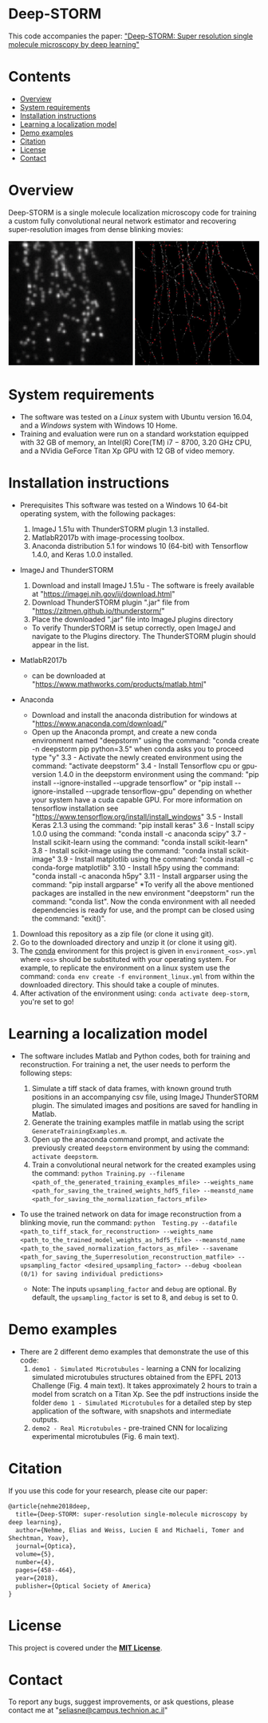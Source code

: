 # Deep-STORM

This code accompanies the paper: ["Deep-STORM: Super resolution single molecule microscopy by deep learning"](https://www.osapublishing.org/optica/fulltext.cfm?uri=optica-5-4-458&id=385495)

# Contents

- [Overview](#overview)
- [System requirements](#system-requirements)
- [Installation instructions](#installation-instructions)
- [Learning a localization model](#learning-a-localization-model)
- [Demo examples](#demo-examples)
- [Citation](#citation)
- [License](#license)
- [Contact](#contact)

# Overview

Deep-STORM is a single molecule localization microscopy code for training a custom fully convolutional neural network estimator and recovering super-resolution images from dense blinking movies:

![](Figures/DemoExpData.gif "This movie shows representative experimental frames from the EPFL challenge website with localizations overliad as red dots (Fig. 5c main text).")

# System requirements

* The software was tested on a *Linux* system with Ubuntu version 16.04, and a *Windows* system with Windows 10 Home.  
* Training and evaluation were run on a standard workstation equipped with 32 GB of memory, an Intel(R) Core(TM) i7 − 8700, 3.20 GHz CPU, and a NVidia GeForce Titan Xp GPU with 12 GB of video memory.

# Installation instructions

* Prerequisites
This software was tested on a Windows 10 64-bit operating system, with the following packages:
    1. ImageJ 1.51u with ThunderSTORM plugin 1.3 installed.
    2. MatlabR2017b with image-processing toolbox.
    3. Anaconda distribution 5.1 for windows 10 (64-bit) with Tensorflow 1.4.0, and Keras 1.0.0 installed.

* ImageJ and ThunderSTORM
    1. Download and install ImageJ 1.51u - The software is freely available at "https://imagej.nih.gov/ij/download.html"
    2. Download ThunderSTORM plugin ".jar" file from "https://zitmen.github.io/thunderstorm/"
    3. Place the downloaded ".jar" file into ImageJ plugins directory
    * To verify ThunderSTORM is setup correctly, open ImageJ and navigate to the Plugins directory. The ThunderSTORM plugin should appear in the list.

* MatlabR2017b 
    * can be downloaded at "https://www.mathworks.com/products/matlab.html"

* Anaconda
    * Download and install the anaconda distribution for windows at "https://www.anaconda.com/download/"
    * Open up the Anaconda prompt, and create a new conda environment named "deepstorm" using the command: "conda create -n deepstorm pip python=3.5"
    when conda asks you to proceed type "y"
	3.3  - Activate the newly created environment using the command: "activate deepstorm"
	3.4  - Install Tensorflow cpu or gpu-version 1.4.0 in the deepstorm environment using the command: "pip install --ignore-installed --upgrade tensorflow" or
	       "pip install --ignore-installed --upgrade tensorflow-gpu" depending on whether your system have a cuda capable GPU.
	       For more information on tensorflow installation see "https://www.tensorflow.org/install/install_windows"
	3.5  - Install Keras 2.1.3 using the command: "pip install keras"
	3.6  - Install scipy 1.0.0 using the command: "conda install -c anaconda scipy"
	3.7  - Install scikit-learn using the command: "conda install scikit-learn"
	3.8  - Install scikit-image using the command: "conda install scikit-image"
	3.9  - Install matplotlib using the command: "conda install -c conda-forge matplotlib"
	3.10 - Install h5py using the command: "conda install -c anaconda h5py"
	3.11 - Install argparser using the command: "pip install argparse"
	*To verify all the above mentioned packages are installed in the new environment "deepstorm" run the command: "conda list".
	Now the conda environment with all needed dependencies is ready for use, and the prompt can be closed using the command: "exit()".
 
 
 
1. Download this repository as a zip file (or clone it using git).
2. Go to the downloaded directory and unzip it (or clone it using git).
3. The [conda](https://docs.conda.io/en/latest/) environment for this project is given in `environment_<os>.yml` where `<os>` should be substituted with your operating system. For example, to replicate the environment on a linux system use the command: `conda env create -f environment_linux.yml` from within the downloaded directory.
This should take a couple of minutes.
4. After activation of the environment using: `conda activate deep-storm`, you're set to go!



# Learning a localization model

* The software includes Matlab and Python codes, both for training and reconstruction. For training a net, the user needs to perform the following steps:
    1. Simulate a tiff stack of data frames, with known ground truth positions in an accompanying csv file, using ImageJ ThunderSTORM plugin. The simulated images and positions are saved for handling in Matlab.
    2. Generate the training examples matfile in matlab using the script `GenerateTrainingExamples.m`.
    3. Open up the anaconda command prompt, and activate the previously created `deepstorm` environment by using the command: `activate deepstorm`.
    4. Train a convolutional neural network for the created examples using the command: `python Training.py --filename <path_of_the_generated_training_examples_mfile> --weights_name <path_for_saving_the_trained_weights_hdf5_file> --meanstd_name <path_for_saving_the_normalization_factors_mfile>`

* To use the trained network on data for image reconstruction from a blinking movie, run the command: `python  Testing.py --datafile <path_to_tiff_stack_for_reconstruction> --weights_name <path_to_the_trained_model_weights_as_hdf5_file> --meanstd_name <path_to_the_saved_normalization_factors_as_mfile> --savename <path_for_saving_the_Superresolution_reconstruction_matfile> --upsampling_factor <desired_upsampling_factor> --debug <boolean (0/1) for saving individual predictions>`
    * Note: The inputs `upsampling_factor` and `debug` are optional. By default, the `upsampling_factor` is set to 8, and `debug` is set to 0.
 
# Demo examples
 
* There are 2 different demo examples that demonstrate the use of this code:
    1. `demo1 - Simulated Microtubules` - learning a CNN for localizing simulated microtubules structures obtained from the EPFL 2013 Challenge (Fig. 4 main text). It takes approximately 2 hours to train a model from scratch on a Titan Xp. See the pdf instructions inside the folder `demo 1 - Simulated Microtubules` for a detailed step by step application of the software, with snapshots and intermediate outputs.
    2. `demo2 - Real Microtubules` - pre-trained CNN for localizing experimental microtubules (Fig. 6 main text).

# Citation

If you use this code for your research, please cite our paper:
```
@article{nehme2018deep,
  title={Deep-STORM: super-resolution single-molecule microscopy by deep learning},
  author={Nehme, Elias and Weiss, Lucien E and Michaeli, Tomer and Shechtman, Yoav},
  journal={Optica},
  volume={5},
  number={4},
  pages={458--464},
  year={2018},
  publisher={Optical Society of America}
}
```

# License
 
This project is covered under the [**MIT License**](https://github.com/EliasNehme/Deep-STORM/blob/master/LICENSE).

# Contact

To report any bugs, suggest improvements, or ask questions, please contact me at "seliasne@campus.technion.ac.il"
